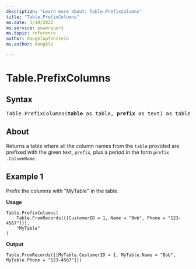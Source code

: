 ```yaml
---
description: "Learn more about: Table.PrefixColumns"
title: "Table.PrefixColumns"
ms.date: 3/10/2022
ms.service: powerquery
ms.topic: reference
author: dougklopfenstein
ms.author: dougklo

---
```

# Table.PrefixColumns

## Syntax

<pre>
Table.PrefixColumns(<b>table</b> as table, <b>prefix</b> as text) as table
</pre>
  
## About

Returns a table where all the column names from the `table` provided are prefixed with the given text, `prefix`, plus a period in the form `prefix` `.ColumnName`.

## Example 1

Prefix the columns with "MyTable" in the table.

**Usage**

```powerquery-m
Table.PrefixColumns(
    Table.FromRecords({[CustomerID = 1, Name = "Bob", Phone = "123-4567"]}),
    "MyTable"
)
```

**Output**

`Table.FromRecords({[MyTable.CustomerID = 1, MyTable.Name = "Bob", MyTable.Phone = "123-4567"]})`
